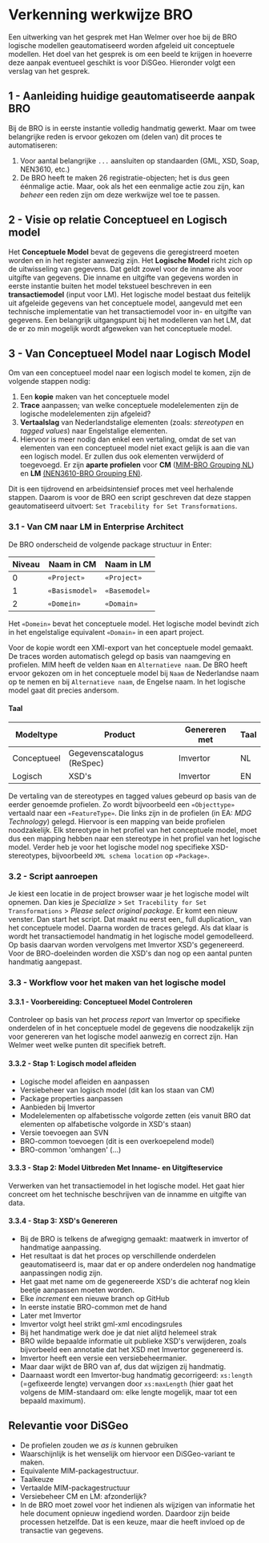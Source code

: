 # Verkenning werkwijze BRO

Een uitwerking van het gesprek met Han Welmer over hoe bij de BRO logische modellen geautomatiseerd worden afgeleid uit conceptuele modellen. Het doel van het gesprek is om een beeld te krijgen in hoeverre deze aanpak eventueel geschikt is voor DiSGeo. Hieronder volgt een verslag van het gesprek.

## 1 - Aanleiding huidige geautomatiseerde aanpak BRO
Bij de BRO is in eerste instantie volledig handmatig gewerkt. Maar om twee belangrijke reden is ervoor gekozen om (delen van) dit proces te automatiseren:

1. Voor aantal belangrijke `...` aansluiten op standaarden (GML, XSD, Soap, NEN3610, etc.)
2. De BRO heeft te maken 26 registratie-objecten; het is dus geen éénmalige actie. Maar, ook als het een eenmalige actie zou zijn, kan _beheer_ een reden zijn om deze werkwijze wel toe te passen.

## 2 - Visie op relatie Conceptueel en Logisch model
Het **Conceptuele Model** bevat de gegevens die geregistreerd moeten worden en in het register aanwezig zijn. Het **Logische Model** richt zich op de uitwisseling van gegevens. Dat geldt zowel voor de inname als voor uitgifte van gegevens. Die inname en uitgifte van gegevens worden in eerste instantie buiten het model tekstueel beschreven in een **transactiemodel** (input voor LM). Het logische model bestaat dus feitelijk uit afgeleide gegevens van het conceptuele model, aangevuld met een technische implementatie van het transactiemodel voor in- en uitgifte van gegevens. Een belangrijk uitgangspunt bij het modelleren van het LM, dat de er zo min mogelijk wordt afgeweken van het conceptuele model.

## 3 - Van Conceptueel Model naar Logisch Model
Om van een conceptueel model naar een logisch model te komen, zijn de volgende stappen nodig: 

1. Een **kopie** maken van het conceptuele model
2. **Trace** aanpassen; van welke conceptuele modelelementen zijn de logische modelelementen zijn afgeleid?
3. **Vertaalslag** van Nederlandstalige elementen (zoals: _stereotypen_ en _tagged values_) naar Engelstalige elementen.
4. Hiervoor is meer nodig dan enkel een vertaling, omdat de set van elementen van een conceptueel model niet exact gelijk is aan die van een logisch model. Er zullen dus ook elementen verwijderd of toegevoegd. Er zijn **aparte profielen** voor ****CM**** ([MIM-BRO Grouping NL](http://www.armatiek.nl/Imvertor/wiki/Imvertor-EA-profiles/MIM-BRO%20Grouping%20(NL)%200.9.3.ea-profile.xml)) en **LM** [(NEN3610-BRO Grouping EN)](http://www.armatiek.nl/imvertor/wiki/Imvertor-EA-profiles/NEN3610-BRO%20Grouping%20(EN)%200.9.1.ea-profile.xml).

Dit is een tijdrovend en arbeidsintensief proces met veel herhalende stappen. Daarom is voor de BRO een script geschreven dat deze stappen geautomatiseerd uitvoert: `Set Tracebility for Set Transformations`.

### 3.1 - Van CM naar LM in Enterprise Architect
De BRO onderscheid de volgende package structuur in Enter:

| Niveau | Naam in CM | Naam in LM |
| -- | -- | -- |
| 0 | `«Project»` | `«Project»` |
| 1 | `«Basismodel»` | `«Basemodel»` |
| 2 | `«Domein»` | `«Domain»` |

Het `«Domein»` bevat het conceptuele model. Het logische model bevindt zich in het engelstalige equivalent `«Domain»` in een apart project.

Voor de kopie wordt een XMI-export van het conceptuele model gemaakt. De traces worden automatisch gelegd op basis van naamgeving en profielen. MIM heeft de velden `Naam` en `Alternatieve naam`. De BRO heeft ervoor gekozen om in het conceptuele model bij `Naam` de Nederlandse naam op te nemen en bij `Alternatieve naam`, de Engelse naam. In het logische model gaat dit precies andersom.

#### Taal
| Modeltype | Product | Genereren met | Taal |
| -- | -- | -- | -- |
| Conceptueel | Gegevenscatalogus (ReSpec) |Imvertor |  NL |
| Logisch | XSD's | Imvertor | EN |

De vertaling van de stereotypes en tagged values gebeurd op basis van de eerder genoemde profielen. Zo wordt bijvoorbeeld een `«Objecttype»` vertaald naar een `«FeatureType»`. Die links zijn in de profielen (in EA: _MDG Technology_) gelegd. Hiervoor is een mapping van beide profielen noodzakelijk. Elk stereotype in het profiel van het conceptuele model, moet dus een mapping hebben naar een stereotype in het profiel van het logische model. Verder heb je voor het logische model nog specifieke XSD-stereotypes, bijvoorbeeld `XML schema location` op `«Package»`.

### 3.2 - Script aanroepen
Je kiest een locatie in de project browser waar je het logische model wilt opnemen. Dan kies je _Specialize_ > `Set Tracebility for Set Transformations` > _Please select original package_. Er komt een nieuw venster. Dan start het script. Dat maakt nu eerst een_ full duplication_ van het conceptuele model. Daarna worden de traces gelegd. Als dat klaar is wordt het transactiemodel handmatig in het logische model gemodelleerd. Op basis daarvan worden vervolgens met Imvertor XSD's gegenereerd. Voor de BRO-doeleinden worden die XSD's dan nog op een aantal punten handmatig aangepast.

### 3.3 - Workflow voor het maken van het logische model

#### 3.3.1 - Voorbereiding: Conceptueel Model Controleren
Controleer op basis van het _process report_ van Imvertor op specifieke onderdelen of in het conceptuele model de gegevens die noodzakelijk zijn voor genereren van het logische model aanwezig en correct zijn. Han Welmer weet welke punten dit specifiek betreft.

#### 3.3.2 - Stap 1: Logisch model afleiden
 - Logische model afleiden en aanpassen
 - Versiebeheer van logisch model (dit kan los staan van CM)
 - Package properties aanpassen
 - Aanbieden bij Imvertor
 - Modelelementen op alfabetissche volgorde zetten (eis vanuit BRO dat elementen op alfabetische volgorde in XSD's staan)
 - Versie toevoegen aan SVN
 - BRO-common toevoegen (dit is een overkoepelend model)
 - BRO-common 'omhangen' (...)


#### 3.3.3 - Stap 2: Model Uitbreden Met Inname- en Uitgifteservice
Verwerken van het transactiemodel in het logische model. Het gaat hier concreet om het technische beschrijven van de innamme en uitgifte van data.

#### 3.3.4 - Stap 3: XSD's Genereren
 - Bij de BRO is telkens de afwegigng gemaakt: maatwerk in imvertor of handmatige aanpassing.
 - Het resultaat is dat het proces op verschillende onderdelen geautomatiseerd is, maar dat er op andere onderdelen nog handmatige aanpassingen nodig zijn.
 - Het gaat met name om de gegenereerde XSD's die achteraf nog klein beetje aanpassen moeten worden.
 - Elke _increment_ een nieuwe branch op GitHub
 - In eerste instatie BRO-common met de hand
 - Later met Imvertor
 - Imvertor volgt heel strikt gml-xml encodingsrules
 - Bij het handmatige werk doe je dat niet alijtd helemeel strak
 - BRO wilde bepaalde informatie uit publieke XSD's verwijderen, zoals bijvorbeeld een annotatie dat het XSD met Imvertor gegenereerd is.
 - Imvertor heeft een versie een versiebeheermanier. 
 - Maar daar wijkt de BRO van af, dus dat wijzigen zij handmatig.
 - Daarnaast wordt een Imvertor-bug handmatig gecorrigeerd: `xs:length` (=gefixeerde lengte) vervangen door `xs:maxLength` (hier gaat het volgens de MIM-standaard om: elke lengte mogelijk, maar tot een bepaald maximum).

## Relevantie voor DiSGeo
 - De profielen zouden we _as is_ kunnen gebruiken
 - Waarschijnlijk is het wenselijk om hiervoor een DiSGeo-variant te maken. 
 - Equivalente MIM-packagestructuur.
 - Taalkeuze
 - Vertaalde MIM-packagestructuur
 - Versiebeheer CM en LM: afzonderlijk?
 - In de BRO moet zowel voor het indienen als wijzigen van informatie het hele document opnieuw ingediend worden. Daardoor zijn beide processen hetzelfde. Dat is een keuze, maar die heeft invloed op de transactie van gegevens.